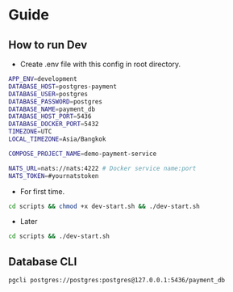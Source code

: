 # Guide

## How to run Dev

- Create .env file with this config in root directory.

```bash
APP_ENV=development
DATABASE_HOST=postgres-payment
DATABASE_USER=postgres
DATABASE_PASSWORD=postgres
DATABASE_NAME=payment_db
DATABASE_HOST_PORT=5436
DATABASE_DOCKER_PORT=5432
TIMEZONE=UTC
LOCAL_TIMEZONE=Asia/Bangkok

COMPOSE_PROJECT_NAME=demo-payment-service

NATS_URL=nats://nats:4222 # Docker service name:port
NATS_TOKEN=#yournatstoken
```

- For first time.

```bash
cd scripts && chmod +x dev-start.sh && ./dev-start.sh
```

- Later

```bash
cd scripts && ./dev-start.sh
```

## Database CLI

```bash
pgcli postgres://postgres:postgres@127.0.0.1:5436/payment_db
```
